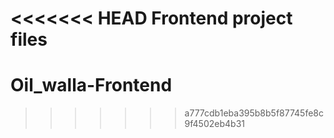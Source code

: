 <<<<<<< HEAD
Frontend project files
=======
# Oil_walla-Frontend
>>>>>>> a777cdb1eba395b8b5f87745fe8c9f4502eb4b31
